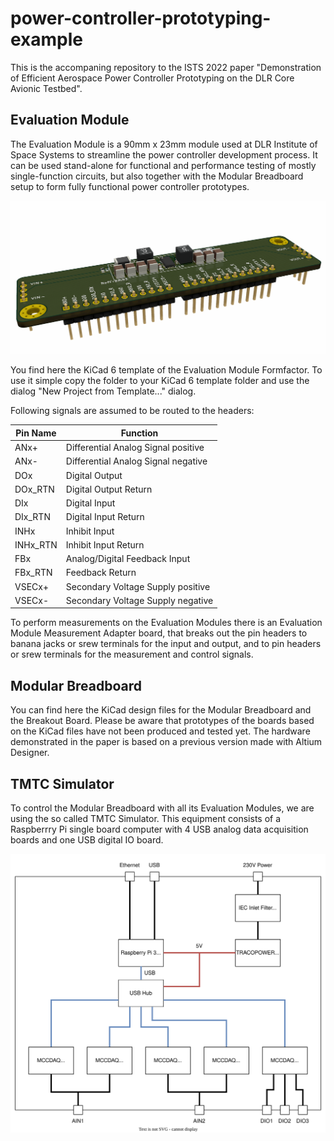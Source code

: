 # power-controller-prototyping-example
This is the accompaning repository to the ISTS 2022 paper "Demonstration of Efficient Aerospace Power Controller Prototyping on the DLR Core Avionic Testbed".

## Evaluation Module
The Evaluation Module is a 90mm x 23mm module used at DLR Institute of Space Systems to streamline the power controller development process. It can be used stand-alone for functional and performance testing of mostly single-function circuits, but also together with the Modular Breadboard setup to form fully functional power controller prototypes.

![Evaluation_Module_Example.png](./doc/Evaluation_Module_Example.png)

You find here the KiCad 6 template of the Evaluation Module Formfactor. To use it simple copy the folder to your KiCad 6 template folder and use the dialog "New Project from Template..." dialog.

Following signals are assumed to be routed to the headers:

| Pin Name | Function |
| --- | --- |
| ANx+ | Differential Analog Signal positive |
| ANx- | Differential Analog Signal negative |
| DOx | Digital Output |
| DOx_RTN | Digital Output Return |
| DIx | Digital Input |
| DIx_RTN | Digital Input Return |
| INHx | Inhibit Input |
| INHx_RTN | Inhibit Input Return |
| FBx | Analog/Digital Feedback Input |
| FBx_RTN | Feedback Return |
| VSECx+ | Secondary Voltage Supply positive |
| VSECx- | Secondary Voltage Supply negative |

To perform measurements on the Evaluation Modules there is an Evaluation Module Measurement Adapter board, that breaks out the pin headers to banana jacks or srew terminals for the input and output, and to pin headers or srew terminals for the measurement and control signals.

## Modular Breadboard
You can find here the KiCad design files for the Modular Breadboard and the Breakout Board. Please be aware that prototypes of the boards based on the KiCad files have not been produced and tested yet. The hardware demonstrated in the paper is based on a previous version made with Altium Designer.

## TMTC Simulator
To control the Modular Breadboard with all its Evaluation Modules, we are using the so called TMTC Simulator. This equipment consists of a Raspberrry Pi single board computer with 4 USB analog data acquisition boards and one USB digital IO board.

![TMTC_Simulator_Block_Diagram.svg](./doc/TMTC_Simulator_Block_Diagram.svg)

